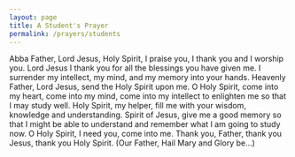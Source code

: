 ```yaml
---
layout: page
title: A Student's Prayer
permalink: /prayers/students
---
```


Abba Father, Lord Jesus, Holy Spirit, I praise you, I thank you and I worship you. Lord Jesus I thank you for all the blessings you have given me.  I surrender my intellect, my mind, and my memory into your hands.  Heavenly Father, Lord Jesus, send the Holy Spirit upon me.  O Holy Spirit, come into my heart, come into my mind, come into my intellect to enlighten me so that I may study well.  Holy Spirit, my helper, fill me with your wisdom, knowledge and understanding.  Spirit of Jesus, give me a good memory so that I might be able to understand and remember what I am going to study now.  O Holy Spirit, I need you, come into me.  Thank you, Father, thank you Jesus, thank you Holy Spirit. 
(Our Father, Hail Mary and Glory be…) 

